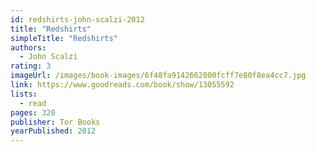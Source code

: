 ```yaml
---
id: redshirts-john-scalzi-2012
title: "Redshirts"
simpleTitle: "Redshirts"
authors:
  - John Scalzi
rating: 3
imageUrl: /images/book-images/6f48fa9142662800fcff7e80f8ea4cc7.jpg
link: https://www.goodreads.com/book/show/13055592
lists:
  - read
pages: 320
publisher: Tor Books
yearPublished: 2012
---
```

